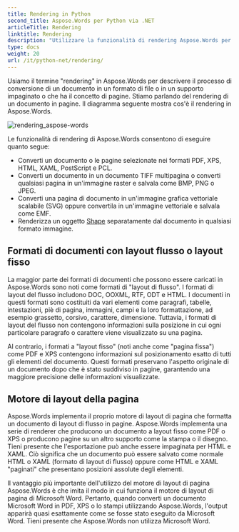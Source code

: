 ```yaml
---
title: Rendering in Python
second_title: Aspose.Words per Python via .NET
articleTitle: Rendering
linktitle: Rendering
description: "Utilizzare la funzionalità di rendering Aspose.Words per Python via .NET per formattare un documento con layout di flusso in pagine e convertire tale documento o le pagine selezionate in altri formati di documenti (PDF, HTML, XPS, ecc.) o immagini (TIFF, PNG, SVG, ecc.) per visualizzazione, ulteriori conversioni o stampa."
type: docs
weight: 20
url: /it/python-net/rendering/
---
```


Usiamo il termine "rendering" in Aspose.Words per descrivere il processo di conversione di un documento in un formato di file o in un supporto impaginato o che ha il concetto di pagine. Stiamo parlando del rendering di un documento in pagine. Il diagramma seguente mostra cos'è il rendering in Aspose.Words.

![rendering_aspose-words](/words/python-net/rendering/rendering-1.png)

Le funzionalità di rendering di Aspose.Words consentono di eseguire quanto segue:

- Converti un documento o le pagine selezionate nei formati PDF, XPS, HTML, XAML, PostScript e PCL.
- Converti un documento in un documento TIFF multipagina o converti qualsiasi pagina in un'immagine raster e salvala come BMP, PNG o JPEG.
- Converti una pagina di documento in un'immagine grafica vettoriale scalabile (SVG) oppure convertila in un'immagine vettoriale e salvala come EMF.
- Renderizza un oggetto [Shape](https://reference.aspose.com/words/python-net/aspose.words.drawing/shape/) separatamente dal documento in qualsiasi formato immagine.

## Formati di documenti con layout flusso o layout fisso

La maggior parte dei formati di documenti che possono essere caricati in Aspose.Words sono noti come formati di "layout di flusso". I formati di layout del flusso includono DOC, OOXML, RTF, ODT e HTML. I documenti in questi formati sono costituiti da vari elementi come paragrafi, tabelle, intestazioni, piè di pagina, immagini, campi e la loro formattazione, ad esempio grassetto, corsivo, carattere, dimensione. Tuttavia, i formati di layout del flusso non contengono informazioni sulla posizione in cui ogni particolare paragrafo o carattere viene visualizzato su una pagina.

Al contrario, i formati a "layout fisso" (noti anche come "pagina fissa") come PDF e XPS contengono informazioni sul posizionamento esatto di tutti gli elementi del documento. Questi formati preservano l'aspetto originale di un documento dopo che è stato suddiviso in pagine, garantendo una maggiore precisione delle informazioni visualizzate.

## Motore di layout della pagina

Aspose.Words implementa il proprio motore di layout di pagina che formatta un documento di layout di flusso in pagine. Aspose.Words implementa una serie di renderer che producono un documento a layout fisso come PDF o XPS o producono pagine su un altro supporto come la stampa o il disegno. Tieni presente che l'esportazione può anche essere impaginata per HTML e XAML. Ciò significa che un documento può essere salvato come normale HTML o XAML (formato di layout di flusso) oppure come HTML e XAML "paginati" che presentano posizioni assolute degli elementi.

Il vantaggio più importante dell'utilizzo del motore di layout di pagina Aspose.Words è che imita il modo in cui funziona il motore di layout di pagina di Microsoft Word. Pertanto, quando converti un documento Microsoft Word in PDF, XPS o lo stampi utilizzando Aspose.Words, l'output apparirà quasi esattamente come se fosse stato eseguito da Microsoft Word. Tieni presente che Aspose.Words non utilizza Microsoft Word.
